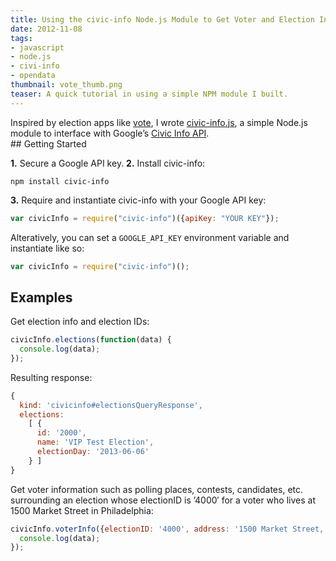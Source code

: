 ```yaml
---
title: Using the civic-info Node.js Module to Get Voter and Election Info
date: 2012-11-08
tags:
- javascript
- node.js
- civi-info
- opendata
thumbnail: vote_thumb.png
teaser: A quick tutorial in using a simple NPM module I built.
---
```


<p>Inspired by election apps like <a href="https://github.com/joannecheng/vote">vote</a>, I wrote <a href="http://github.com/mdb/civic-info.js">civic-info.js</a>, a simple Node.js module to interface with Google&#8217;s <a href="https://developers.google.com/civic-information">Civic Info API</a>.<br />
## Getting Started</h4>

<b>1.</b> Secure a Google API key.
<b>2.</b> Install civic-info:

```
npm install civic-info
```

<b>3.</b> Require and instantiate civic-info with your Google API key:

```javascript
var civicInfo = require("civic-info")({apiKey: "YOUR KEY"});
```

Alteratively, you can set a <code>GOOGLE\_API\_KEY</code> environment variable and instantiate like so:

```javascript
var civicInfo = require("civic-info")();
```

## Examples
Get election info and election IDs:

```javascript
civicInfo.elections(function(data) {
  console.log(data);
});
```

Resulting response:

```javascript
{
  kind: 'civicinfo#electionsQueryResponse',
  elections:
    [ {
      id: '2000',
      name: 'VIP Test Election',
      electionDay: '2013-06-06'
    } ]
}
```

Get voter information such as polling places, contests, candidates, etc. surrounding an election whose electionID is &#8217;4000&#8242; for a voter who lives at 1500 Market Street in Philadelphia:

```javascript
civicInfo.voterInfo({electionID: '4000', address: '1500 Market Street, Philadelphia, PA'}, function(data) {
  console.log(data);
});
```
